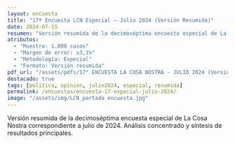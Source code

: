 ```yaml
---
layout: encuesta
title: "17ª Encuesta LCN Especial — Julio 2024 (Versión Resumida)"
date: 2024-07-15
resumen: "Versión resumida de la decimoséptima encuesta especial de La Cosa Nostra correspondiente a julio de 2024."
atributos:
  - "Muestra: 1.000 casos"
  - "Margen de error: ±3,1%"
  - "Metodología: Especial"
  - "Formato: Versión resumida"
pdf_url: "/assets/pdfs/17° ENCUESTA LA COSA NOSTRA - JULIO 2024 (Versión resumida).pdf"
destacado: true
tags: [politica, opinion, julio2024, especial, resumida]
permalink: /encuestas/encuesta-17-especial-julio-2024/
image: "/assets/img/LCN_portada encuesta.jpg"
---
```


Versión resumida de la decimoséptima encuesta especial de La Cosa Nostra correspondiente a julio de 2024. Análisis concentrado y síntesis de resultados principales.
